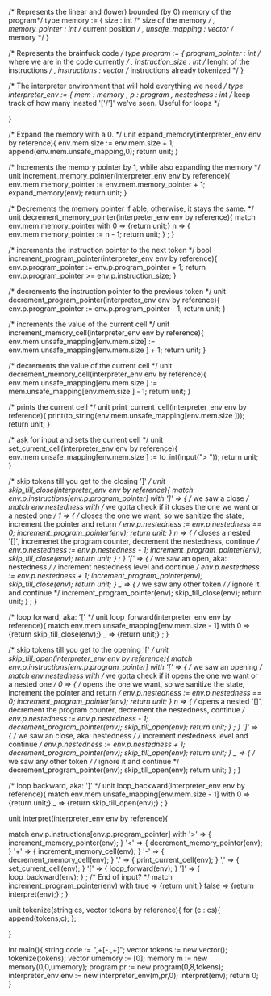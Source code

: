 /* Represents the linear and (lower) bounded (by 0) memory of the program*/
type memory := 
  { size           : int  /* size of the memory */
  , memory_pointer : int  /* current position */
  , unsafe_mapping : vector<int> /* memory */
  }

/* Represents the brainfuck code */
type program := 
  { program_pointer  : int /* where we are in the code currently */
  , instruction_size : int /* lenght of the instructions */
  , instructions     : vector<char> /* instructions already tokenized */
  }

/* The interpreter environment that will hold everything we need */
type interpreter_env := 
  { mem        : memory 
  , p          : program 
  , nestedness : int /* keep track of how many inested '['/']' we've seen. Useful for loops */

  }

/* Expand the memory with a 0. */
unit expand_memory(interpreter_env env by reference){
  env.mem.size := env.mem.size + 1;
  append(env.mem.unsafe_mapping,0);
  return unit;
}

/* Increments the memory pointer by 1, while also expanding the memory */
unit increment_memory_pointer(interpreter_env env by reference){
  env.mem.memory_pointer := env.mem.memory_pointer + 1;
  expand_memory(env);
  return unit;
}

/* Decrements the memory pointer if able, otherwise, it stays the same. */
unit decrement_memory_pointer(interpreter_env env by reference){
  match env.mem.memory_pointer with 
    0 => {return unit;}
    n => {
      env.mem.memory_pointer := n - 1;
      return unit;
    }
  ;
}

/* increments the instruction pointer to the next token */
bool increment_program_pointer(interpreter_env env by reference){
  env.p.program_pointer := env.p.program_pointer + 1;
  return env.p.program_pointer >= env.p.instruction_size; 
}

/* decrements the instruction pointer to the previous token */
unit decrement_program_pointer(interpreter_env env by reference){
  env.p.program_pointer := env.p.program_pointer - 1;
  return unit;
}

/* increments the value of the current cell */
unit increment_memory_cell(interpreter_env env by reference){
  env.mem.unsafe_mapping[env.mem.size] := env.mem.unsafe_mapping[env.mem.size ] + 1;
  return unit;
}

/* decrements the value of the current cell */
unit decrement_memory_cell(interpreter_env env by reference){
  env.mem.unsafe_mapping[env.mem.size ] := mem.unsafe_mapping[env.mem.size ] - 1;
  return unit;
}

/* prints the current cell */
unit print_current_cell(interpreter_env env by reference){
  print(to_string(env.mem.unsafe_mapping[env.mem.size ]));
  return unit;
}


/* ask for input and sets the current cell */
unit set_current_cell(interpreter_env env by reference){
  env.mem.unsafe_mapping[env.mem.size ] := to_int(input("> "));
  return unit;
}

/* skip tokens till you get to the closing ']' */
unit skip_till_close(interpreter_env env by reference){
  match env.p.instructions[env.p.program_pointer] with 
    ']' => { /* we saw a close */
      match env.nestedness with  /* we gotta check if it closes the one we want or a nested one */
        1 => { 
          /* closes the one we want, so we sanitize the state, increment the pointer and return */
          env.p.nestedness := env.p.nestedness == 0;
          increment_program_pointer(env);
          return unit;
        }
        n => {
          /* closes a nested '[]', incremenet the program counter, decrement the nestedness, continue */
          env.p.nestedness := env.p.nestedness - 1;
          increment_program_pointer(env);
          skip_till_close(env);
          return unit;
        }
      ;
    }
    '[' => { /* we saw an open, aka: nestedness */
      /* increment nestedness level and continue */
      env.p.nestedness := env.p.nestedness + 1;
      increment_program_pointer(env);
      skip_till_close(env);
      return unit;
    }
    _   => { /* we saw any other token */
      /* ignore it and continue */
      increment_program_pointer(env);
      skip_till_close(env);
      return unit;
    }
  ;
}

/* loop forward, aka: '[' */
unit loop_forward(interpreter_env env by reference){
  match env.mem.unsafe_mapping[env.mem.size - 1] with 
    0 => {return skip_till_close(env);}
    _ => {return unit;}
  ;
}


/* skip tokens till you get to the opening '[' */
unit skip_till_open(interpreter_env env by reference){
  match env.p.instructions[env.p.program_pointer] with 
    '[' => { /* we saw an opening */
      match env.nestedness with  /* we gotta check if it opens the one we want or a nested one */
        0 => { 
          /* opens the one we want, so we sanitize the state, increment the pointer and return */
          env.p.nestedness := env.p.nestedness == 0;
          increment_program_pointer(env);
          return unit;
        }
        n => {
          /* opens a nested '[]', decrement the program counter, decrement the nestedness, continue */
          env.p.nestedness := env.p.nestedness - 1;
          decrement_program_pointer(env);
          skip_till_open(env);
          return unit;
        }
      ;
    }
    ']' => { /* we saw an close, aka: nestedness */
      /* increment nestedness level and continue */
      env.p.nestedness := env.p.nestedness + 1;
      decrement_program_pointer(env);
      skip_till_open(env);
      return unit;
    }
    _   => { /* we saw any other token */
      /* ignore it and continue */
      decrement_program_pointer(env);
      skip_till_open(env);
      return unit;
    }
  ;
}

/* loop backward, aka: ']' */
unit loop_backward(interpreter_env env by reference){
  match env.mem.unsafe_mapping[env.mem.size - 1] with 
    0 => {return unit;}
    _ => {return skip_till_open(env);}
  ;
}


unit interpret(interpreter_env env by reference){


  match env.p.instructions[env.p.program_pointer]  with
    '>' => {
      increment_memory_pointer(env);
    }
    '<' => {
      decrement_memory_pointer(env);
    }
    '+' => {
      increment_memory_cell(env);
    }
    '-' => {
      decrement_memory_cell(env);
    }
    '.' => {
      print_current_cell(env);
    }
    ',' => {
      set_current_cell(env);
    }
    '[' => {
      loop_forward(env); 
    }
    ']' => {
      loop_backward(env);
    }
  ;
  /* End of input? */
  match increment_program_pointer(env) with 
    true  => {return unit;}
    false => {return interpret(env);}
  ;
}

unit tokenize(string cs, vector<char> tokens by reference){
  for (c : cs){
    append(tokens,c);
  };

}

int main(){
  string code := ",+[-.,+]";
  vector<char> tokens := new vector<char>();
  tokenize(tokens);
  vector<int> umemory := [0];
  memory  m := new memory(0,0,umemory);
  program pr := new program(0,8,tokens);
  interpreter_env env := new interpreter_env(m,pr,0);
  interpret(env);
  return 0;
}

